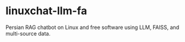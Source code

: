 # linuxchat-llm-fa
Persian RAG chatbot on Linux and free software using LLM, FAISS, and multi-source data.
